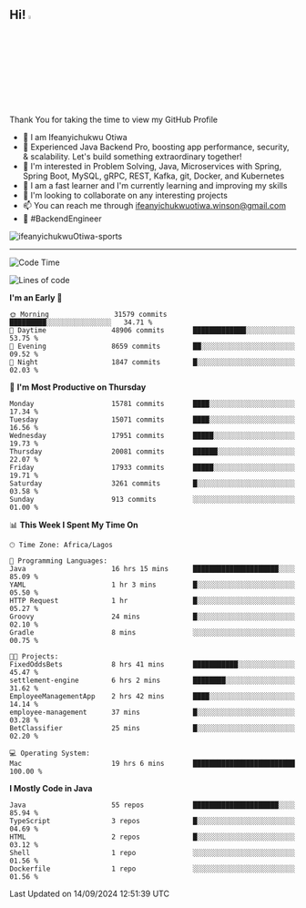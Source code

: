 <!-- BLOG-POST-LIST:START --><!-- BLOG-POST-LIST:END -->

## Hi! <img src="https://media.giphy.com/media/hvRJCLFzcasrR4ia7z/giphy.gif" width="4%"> 

Thank You for taking the time to view my GitHub Profile

- 👋 I am Ifeanyichukwu Otiwa
- 🚀 Experienced Java Backend Pro, boosting app performance, security, & scalability. Let's build something extraordinary together!
- 👀 I'm interested in Problem Solving, Java, Microservices with Spring, Spring Boot, MySQL, gRPC, REST, Kafka, git, Docker, and Kubernetes
- 🌱 I am a fast learner and I'm currently learning and improving my skills
- 💞️ I'm looking to collaborate on any interesting projects
- 📫 You can reach me through ifeanyichukwuotiwa.winson@gmail.com
- 🚀 #BackendEngineer

<p align="left" marginTop="10px"> <img src="https://komarev.com/ghpvc/?username=ifeanyichukwuOtiwa-sports&label=Profile%20views&color=0e75b6&style=for-the-badge" alt="ifeanyichukwuOtiwa-sports" /> </p>

***

<!--START_SECTION:waka-->
![Code Time](http://img.shields.io/badge/Code%20Time-2%2C894%20hrs%2041%20mins-blue)

![Lines of code](https://img.shields.io/badge/From%20Hello%20World%20I%27ve%20Written-21.9%20million%20lines%20of%20code-blue)

**I'm an Early 🐤** 

```text
🌞 Morning                31579 commits       █████████░░░░░░░░░░░░░░░░   34.71 % 
🌆 Daytime                48906 commits       █████████████░░░░░░░░░░░░   53.75 % 
🌃 Evening                8659 commits        ██░░░░░░░░░░░░░░░░░░░░░░░   09.52 % 
🌙 Night                  1847 commits        █░░░░░░░░░░░░░░░░░░░░░░░░   02.03 % 
```
📅 **I'm Most Productive on Thursday** 

```text
Monday                   15781 commits       ████░░░░░░░░░░░░░░░░░░░░░   17.34 % 
Tuesday                  15071 commits       ████░░░░░░░░░░░░░░░░░░░░░   16.56 % 
Wednesday                17951 commits       █████░░░░░░░░░░░░░░░░░░░░   19.73 % 
Thursday                 20081 commits       ██████░░░░░░░░░░░░░░░░░░░   22.07 % 
Friday                   17933 commits       █████░░░░░░░░░░░░░░░░░░░░   19.71 % 
Saturday                 3261 commits        █░░░░░░░░░░░░░░░░░░░░░░░░   03.58 % 
Sunday                   913 commits         ░░░░░░░░░░░░░░░░░░░░░░░░░   01.00 % 
```


📊 **This Week I Spent My Time On** 

```text
🕑︎ Time Zone: Africa/Lagos

💬 Programming Languages: 
Java                     16 hrs 15 mins      █████████████████████░░░░   85.09 % 
YAML                     1 hr 3 mins         █░░░░░░░░░░░░░░░░░░░░░░░░   05.50 % 
HTTP Request             1 hr                █░░░░░░░░░░░░░░░░░░░░░░░░   05.27 % 
Groovy                   24 mins             █░░░░░░░░░░░░░░░░░░░░░░░░   02.10 % 
Gradle                   8 mins              ░░░░░░░░░░░░░░░░░░░░░░░░░   00.75 % 

🐱‍💻 Projects: 
FixedOddsBets            8 hrs 41 mins       ███████████░░░░░░░░░░░░░░   45.47 % 
settlement-engine        6 hrs 2 mins        ████████░░░░░░░░░░░░░░░░░   31.62 % 
EmployeeManagementApp    2 hrs 42 mins       ████░░░░░░░░░░░░░░░░░░░░░   14.14 % 
employee-management      37 mins             █░░░░░░░░░░░░░░░░░░░░░░░░   03.28 % 
BetClassifier            25 mins             █░░░░░░░░░░░░░░░░░░░░░░░░   02.20 % 

💻 Operating System: 
Mac                      19 hrs 6 mins       █████████████████████████   100.00 % 
```

**I Mostly Code in Java** 

```text
Java                     55 repos            █████████████████████░░░░   85.94 % 
TypeScript               3 repos             █░░░░░░░░░░░░░░░░░░░░░░░░   04.69 % 
HTML                     2 repos             █░░░░░░░░░░░░░░░░░░░░░░░░   03.12 % 
Shell                    1 repo              ░░░░░░░░░░░░░░░░░░░░░░░░░   01.56 % 
Dockerfile               1 repo              ░░░░░░░░░░░░░░░░░░░░░░░░░   01.56 % 
```




 Last Updated on 14/09/2024 12:51:39 UTC
<!--END_SECTION:waka-->

<!--
<p align="center">
![trophy](https://github-profile-trophy.vercel.app/?username=ifeanyichukwuOtiwa-sports&theme=onedark) (https://github.com/ryo-ma/github-profile-trophy)
</p>
-->

<!---
ifeanyi-otiwa/ifeanyi-otiwa is a ✨ special ✨ repository because its `README.md` (this file) appears on your GitHub profile.
You can click the Preview link to take a look at your changes.
--->

